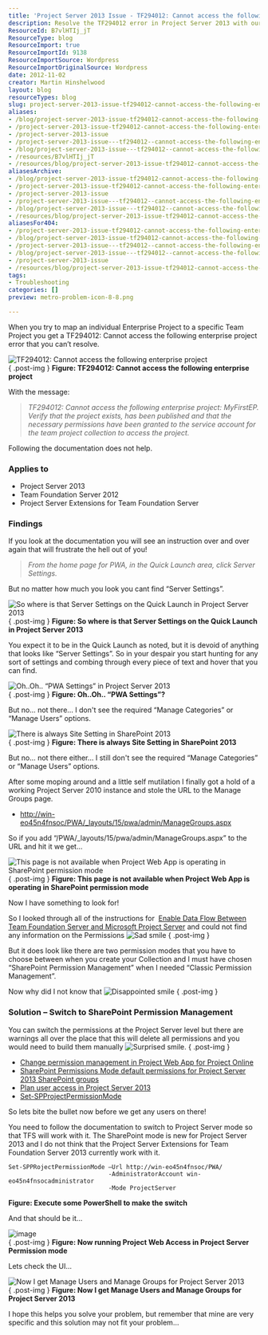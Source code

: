 ```yaml
---
title: 'Project Server 2013 Issue - TF294012: Cannot access the following enterprise project'
description: Resolve the TF294012 error in Project Server 2013 with our step-by-step guide. Learn how to manage permissions and access your enterprise projects effectively.
ResourceId: B7vlHTIj_jT
ResourceType: blog
ResourceImport: true
ResourceImportId: 9138
ResourceImportSource: Wordpress
ResourceImportOriginalSource: Wordpress
date: 2012-11-02
creator: Martin Hinshelwood
layout: blog
resourceTypes: blog
slug: project-server-2013-issue-tf294012-cannot-access-the-following-enterprise-project
aliases:
- /blog/project-server-2013-issue-tf294012-cannot-access-the-following-enterprise-project
- /project-server-2013-issue-tf294012-cannot-access-the-following-enterprise-project
- /project-server-2013-issue
- /project-server-2013-issue---tf294012--cannot-access-the-following-enterprise-project
- /blog/project-server-2013-issue---tf294012--cannot-access-the-following-enterprise-project
- /resources/B7vlHTIj_jT
- /resources/blog/project-server-2013-issue-tf294012-cannot-access-the-following-enterprise-project
aliasesArchive:
- /blog/project-server-2013-issue-tf294012-cannot-access-the-following-enterprise-project
- /project-server-2013-issue-tf294012-cannot-access-the-following-enterprise-project
- /project-server-2013-issue
- /project-server-2013-issue---tf294012--cannot-access-the-following-enterprise-project
- /blog/project-server-2013-issue---tf294012--cannot-access-the-following-enterprise-project
- /resources/blog/project-server-2013-issue-tf294012-cannot-access-the-following-enterprise-project
aliasesFor404:
- /project-server-2013-issue-tf294012-cannot-access-the-following-enterprise-project
- /blog/project-server-2013-issue-tf294012-cannot-access-the-following-enterprise-project
- /project-server-2013-issue---tf294012--cannot-access-the-following-enterprise-project
- /blog/project-server-2013-issue---tf294012--cannot-access-the-following-enterprise-project
- /project-server-2013-issue
- /resources/blog/project-server-2013-issue-tf294012-cannot-access-the-following-enterprise-project
tags:
- Troubleshooting
categories: []
preview: metro-problem-icon-8-8.png

---
```

When you try to map an individual Enterprise Project to a specific Team Project you get a TF294012: Cannot access the following enterprise project error that you can’t resolve.

![TF294012: Cannot access the following enterprise project](images/image48-1-1.png "TF294012: Cannot access the following enterprise project")  
{ .post-img }
**Figure: TF294012: Cannot access the following enterprise project**

With the message:

> _TF294012: Cannot access the following enterprise project: MyFirstEP. Verify that the project exists, has been published and that the necessary permissions have been granted to the service account for the team project collection to access the project._

Following the documentation does not help.

### Applies to

- Project Server 2013
- Team Foundation Server 2012
- Project Server Extensions for Team Foundation Server

### Findings

If you look at the documentation you will see an instruction over and over again that will frustrate the hell out of you!

> _From the home page for PWA, in the Quick Launch area, click Server Settings._

But no matter how much you look you cant find “Server Settings”.

![So where is that Server Settings on the Quick Launch in Project Server 2013](images/image49-2-2.png "So where is that Server Settings on the Quick Launch in Project Server 2013")  
{ .post-img }
**Figure: So where is that Server Settings on the Quick Launch in Project Server 2013**

You expect it to be in the Quick Launch as noted, but it is devoid of anything that looks like “Server Settings”. So in your despair you start hunting for any sort of settings and combing through every piece of text and hover that you can find.

![Oh..Oh.. “PWA Settings” in Project Server 2013](images/image50-3-3.png "Oh..Oh.. “PWA Settings” in Project Server 2013")  
{ .post-img }
**Figure: Oh..Oh.. “PWA Settings”?**

But no… not there… I don't see the required “Manage Categories” or “Manage Users” options.

![There is always Site Setting in SharePoint 2013](images/image51-4-4.png "There is always Site Setting in SharePoint 2013")  
{ .post-img }
**Figure: There is always Site Setting in SharePoint 2013**

But no… not there either… I still don't see the required “Manage Categories” or “Manage Users” options.

After some moping around and a little self mutilation I finally got a hold of a working Project Server 2010 instance and stole the URL to the Manage Groups page.

- [http://win-eo45n4fnsoc/PWA/\_layouts/15/pwa/admin/ManageGroups.aspx](http://win-eo45n4fnsoc/PWA/_layouts/15/pwa/admin/ManageGroups.aspx "http://win-eo45n4fnsoc/PWA/_layouts/15/pwa/admin/ManageGroups.aspx")

So if you add “/PWA/\_layouts/15/pwa/admin/ManageGroups.aspx” to the URL and hit it we get…

![This page is not available when Project Web App is operating in SharePoint permission mode](images/image52-5-5.png "This page is not available when Project Web App is operating in SharePoint permission mode")  
{ .post-img }
**Figure: This page is not available when Project Web App is operating in SharePoint permission mode**

Now I have something to look for!

So I looked through all of the instructions for  [Enable Data Flow Between Team Foundation Server and Microsoft Project Server](http://msdn.microsoft.com/en-us/library/gg455680.aspx) and could not find any information on the Permissions ![Sad smile](images/wlEmoticon-sadsmile-10-10.png)
{ .post-img }

But it does look like there are two permission modes that you have to choose between when you create your Collection and I must have chosen “SharePoint Permission Management” when I needed “Classic Permission Management”.

Now why did I not know that ![Disappointed smile](images/wlEmoticon-disappointedsmile-9-9.png)
{ .post-img }

### Solution – Switch to SharePoint Permission Management

You can switch the permissions at the Project Server level but there are warnings all over the place that this will delete all permissions and you would need to build them manually ![Surprised smile](images/wlEmoticon-surprisedsmile-11-11.png).
{ .post-img }

- [Change permission management in Project Web App for Project Online](http://office.microsoft.com/en-us/office365-project-online-help/change-permission-management-in-project-web-app-for-project-online-HA103433509.aspx)
- [SharePoint Permissions Mode default permissions for Project Server 2013 SharePoint groups](<http://technet.microsoft.com/en-us/library/jj219510(v=office.15).aspx>)
- [Plan user access in Project Server 2013](<http://technet.microsoft.com/en-us/library/fp161361(v=office.15).aspx>)
- [Set-SPProjectPermissionMode](<http://technet.microsoft.com/en-us/library/jj219486(v=office.15).aspx>)

So lets bite the bullet now before we get any users on there!

You need to follow the documentation to switch to Project Server mode so that TFS will work with it. The SharePoint mode is new for Project Server 2013 and I do not think that the Project Server Extensions for Team Foundation Server 2013 currently work with it.

```
Set-SPPRojectPermissionMode –Url http://win-eo45n4fnsoc/PWA/
                            -AdministratorAccount win-eo45n4fnsocadministrator
                            -Mode ProjectServer

```

**Figure: Execute some PowerShell to make the switch**

And that should be it…

![image](images/image53-6-6.png "image")  
{ .post-img }
**Figure: Now running Project Web Access in Project Server Permission mode**

Lets check the UI…

![Now I get Manage Users and Manage Groups for Project Server 2013](images/image54-7-7.png "Now I get Manage Users and Manage Groups for Project Server 2013")  
{ .post-img }
**Figure: Now I get Manage Users and Manage Groups for Project Server 2013**

I hope this helps you solve your problem, but remember that mine are very specific and this solution may not fit your problem…
